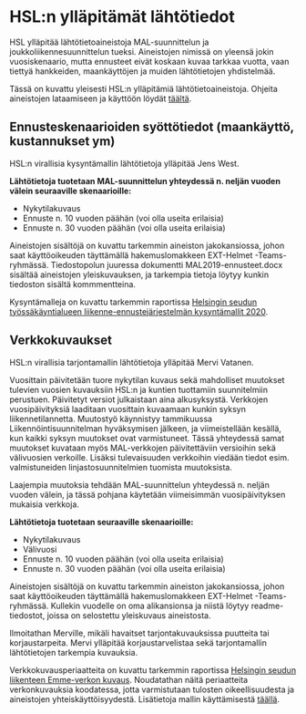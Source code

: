 # HSL:n ylläpitämät lähtötiedot

HSL ylläpitää lähtötietoaineistoja MAL-suunnittelun ja joukkoliikennesuunnittelun tueksi. Aineistojen nimissä on yleensä jokin vuosiskenaario, mutta ennusteet eivät koskaan kuvaa tarkkaa vuotta, vaan tiettyä hankkeiden, maankäyttöjen ja muiden lähtötietojen yhdistelmää.

Tässä on kuvattu yleisesti HSL:n ylläpitämiä lähtötietoaineistoja. Ohjeita aineistojen lataamiseen ja käyttöön löydät [täältä](mallitoiden_yleisohje.md).

## Ennusteskenaarioiden syöttötiedot (maankäyttö, kustannukset ym)

HSL:n virallisia kysyntämallin lähtötietoja ylläpitää Jens West. 

**Lähtötietoja tuotetaan MAL-suunnittelun yhteydessä n. neljän vuoden välein seuraaville skenaarioille:**
* Nykytilakuvaus
* Ennuste n. 10 vuoden päähän (voi olla useita erilaisia)
* Ennuste n. 30 vuoden päähän (voi olla useita erilaisia)

Aineistojen sisältöjä on kuvattu tarkemmin aineiston jakokansiossa, johon saat käyttöoikeuden täyttämällä hakemuslomakkeen EXT-Helmet -Teams-ryhmässä. Tiedostopolun juuressa dokumentti MAL2019-ennusteet.docx sisältää aineistojen yleiskuvauksen, ja tarkempia tietoja löytyy kunkin tiedoston sisältä kommmentteina.

Kysyntämalleja on kuvattu tarkemmin raportissa [Helsingin seudun työssäkäyntialueen liikenne-ennustejärjestelmän kysyntämallit 2020](https://classic.hsl.fi/sites/default/files/uploads/helsingin_seudun_tyossakayntialueen_liikenne-ennustejarjestelman_kysyntamallit_6_2020.pdf).

## Verkkokuvaukset

HSL:n virallisia tarjontamallin lähtötietoja ylläpitää Mervi Vatanen.

Vuosittain päivitetään tuore nykytilan kuvaus sekä mahdolliset muutokset tulevien vuosien kuvauksiin HSL:n ja kuntien tuottamiin suunnitelmiin perustuen. Päivitetyt versiot julkaistaan aina alkusyksystä. Verkkojen vuosipäivityksiä laaditaan vuosittain kuvaamaan kunkin syksyn liikennetilannetta. Muutostyö käynnistyy tammikuussa Liikennöintisuunnitelman hyväksymisen jälkeen, ja viimeistellään kesällä, kun kaikki syksyn muutokset ovat varmistuneet. Tässä yhteydessä samat muutokset kuvataan myös MAL-verkkojen päivitettäviin versioihin sekä välivuosien verkoille. Lisäksi tulevaisuuden verkkoihin viedään tiedot esim. valmistuneiden linjastosuunnitelmien tuomista muutoksista. 

Laajempia muutoksia tehdään MAL-suunnittelun yhteydessä n. neljän vuoden välein, ja tässä pohjana käytetään viimeisimmän vuosipäivityksen mukaisia verkkoja.

**Lähtötietoja tuotetaan seuraaville skenaarioille:**
* Nykytilakuvaus
* Välivuosi
* Ennuste n. 10 vuoden päähän (voi olla useita erilaisia)
* Ennuste n. 30 vuoden päähän (voi olla useita erilaisia)

Aineistojen sisältöjä on kuvattu tarkemmin aineiston jakokansiossa, johon saat käyttöoikeuden täyttämällä hakemuslomakkeen EXT-Helmet -Teams-ryhmässä. Kullekin vuodelle on oma alikansionsa ja niistä löytyy readme-tiedostot, joissa on selostettu yleiskuvaus aineistosta.

Ilmoitathan Merville, mikäli havaitset tarjontakuvauksissa puutteita tai korjaustarpeita. Mervi ylläpitää korjaustarvelistaa sekä tarjontamallin lähtötietojen tarkempia kuvauksia.

Verkkokuvausperiaatteita on kuvattu tarkemmin raportissa [Helsingin seudun liikenteen Emme-verkon kuvaus](https://hslfi.sharepoint.com/sites/ext-helmet/Jaetut%20asiakirjat/Forms/AllItems1.aspx?FolderCTID=0x012000D424AF5AB4008242ABBD5A3D509AEA7E&id=%2Fsites%2Fext%2Dhelmet%2FJaetut%20asiakirjat%2FGeneral%2FOhjeet%2FLiite%20B%20%2D%20Emme%2Dverkon%5Fkuvaus%5F20200805%2Epdf&parent=%2Fsites%2Fext%2Dhelmet%2FJaetut%20asiakirjat%2FGeneral%2FOhjeet). Noudatathan näitä periaatteita verkonkuvauksia koodatessa, jotta varmistutaan tulosten oikeellisuudesta ja aineistojen yhteiskäyttöisyydestä. Lisätietoja mallin käyttämisestä [täällä](mallitoiden_yleisohje.md).
